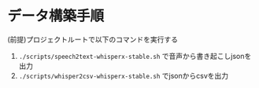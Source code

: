 # データ構築手順

(前提)プロジェクトルートで以下のコマンドを実行する

1. `./scripts/speech2text-whisperx-stable.sh` で音声から書き起こしjsonを出力
2. `./scripts/whisper2csv-whisperx-stable.sh` でjsonからcsvを出力
